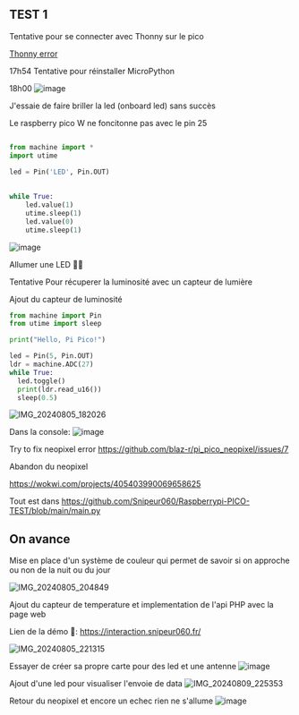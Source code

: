 ## TEST 1

Tentative pour se connecter avec Thonny sur le pico

<a href="https://github.com/Snipeur060/Raspberrypi-PICO-TEST/blob/main/thonnyerr.png" target="_blank">Thonny error</a>

17h54 Tentative pour réinstaller MicroPython


18h00 ![image](https://github.com/user-attachments/assets/ea177032-adc2-445f-9e07-084c2de4a25e)



J'essaie de faire briller la led (onboard led) sans succès



Le raspberry pico W ne foncitonne pas avec le pin 25
```py

from machine import * 
import utime
 
led = Pin('LED', Pin.OUT)

 
while True:
    led.value(1)
    utime.sleep(1)
    led.value(0)
    utime.sleep(1)

```

![image](https://github.com/user-attachments/assets/e4196496-ad98-46b2-ae3d-71d77e5c5960)



Allumer une LED 🥳✅


Tentative Pour récuperer la luminosité avec un capteur de lumière


Ajout du capteur de luminosité

```py
from machine import Pin
from utime import sleep

print("Hello, Pi Pico!")

led = Pin(5, Pin.OUT)
ldr = machine.ADC(27)
while True:
  led.toggle()
  print(ldr.read_u16())
  sleep(0.5)
```
![IMG_20240805_182026](https://github.com/user-attachments/assets/9d4f4fec-33ff-4416-8911-a44f0368b3ee)

Dans la console:
![image](https://github.com/user-attachments/assets/1ce9c4a8-8284-455d-95a1-52be06e2900a)


Try to fix neopixel error 
https://github.com/blaz-r/pi_pico_neopixel/issues/7

Abandon du neopixel 

https://wokwi.com/projects/405403990069658625

Tout est dans https://github.com/Snipeur060/Raspberrypi-PICO-TEST/blob/main/main.py

## On avance

Mise en place d'un système de couleur qui permet de savoir si on approche ou non de la nuit ou du jour

![IMG_20240805_204849](https://github.com/user-attachments/assets/bcf1d031-3005-475d-abd2-7f154b00a64d)



Ajout du capteur de temperature et implementation de l'api PHP avec la page web

Lien de la démo 🚀:  https://interaction.snipeur060.fr/


![IMG_20240805_221315](https://github.com/user-attachments/assets/e37332f3-7a92-40c1-bee8-e7d45d2348e5)

Essayer de créer sa propre carte pour des led et une antenne
![image](https://github.com/user-attachments/assets/523fe6d5-506d-4bad-aa79-e0bf2f6f96a0)

Ajout d'une led pour visualiser l'envoie de data
![IMG_20240809_225353](https://github.com/user-attachments/assets/32b7d3ec-b09c-4ff9-87eb-80ef08ad7f6e)



Retour du neopixel et encore un echec rien ne s'allume
![image](https://github.com/user-attachments/assets/e7689330-a85a-442d-b5af-efa8af231689)


